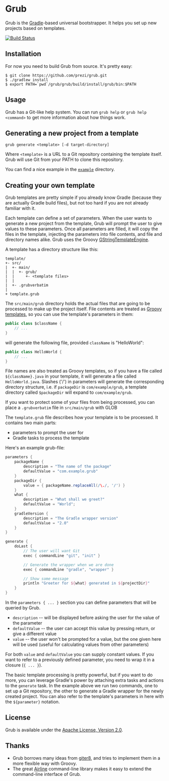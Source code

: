 Grub
====

Grub is the [Gradle](http://gradle.org)-based universal bootstrapper. It helps you set up new projects based on templates.

[![Build Status](https://travis-ci.org/prezi/grub.svg?branch=master)](https://travis-ci.org/prezi/grub)

## Installation

For now you need to build Grub from source. It's pretty easy:

```text
$ git clone https://github.com/prezi/grub.git
$ ./gradlew install
$ export PATH=`pwd`/grub/grub/build/install/grub/bin:$PATH
```


## Usage

Grub has a Git-like help system. You can run `grub help` or `grub help <command>` to get more information about how things work.

## Generating a new project from a template

	grub generate <template> [-d target-directory]

Where `<template>` is a URL to a Git repository containing the template itself. Grub will use Git from your PATH to clone this repository.

You can find a nice example in the [`example`](example) directory.


## Creating your own template

Grub templates are pretty simple if you already know Gradle (because they are actually Gradle build files), but not too hard if you are not already familiar with it.

Each template can define a set of parameters. When the user wants to generate a new project from the template, Grub will prompt the user to give values to these parameters. Once all parameters are filled, it will copy the files in the template, injecting the parameters into file contents, and file and directory names alike. Grub uses the Groovy [GStringTemplateEngine](http://groovy.codehaus.org/Groovy+Templates#GroovyTemplates-GStringTemplateEngine).

A template has a directory structure like this:

```text
template/
+- src/
|  +- main/
|  |  +- grub/
|  |     +- <template files>
|  |
|  +- .grubverbatim
|
+ template.grub
```

The `src/main/grub` directory holds the actual files that are going to be processed to make up the project itself. File contents are treated as [Groovy templates](http://groovy.codehaus.org/Groovy+Templates#GroovyTemplates-GStringTemplateEngine), so you can use the template's parameters in them:

```java
public class $className {
	// ...
}
```

will generate the following file, provided `className` is "HelloWorld":

```java
public class HelloWorld {
	// ...
}
```

File names are also treated as Groovy templates, so if you have a file called `${className}.java` in your template, it will generate a file called `HelloWorld.java`. Slashes ('/') in parameters will generate the corresponding directory structure, i.e. if `packageDir` is `com/example/grub`, a template directory called `$packageDir` will expand to `com/example/grub`.

If you want to protect some of your files from being processed, you can place a `.grubverbatim` file in `src/main/grub` with GLOB 

The `template.grub` file describes how your template is to be processed. It contains two main parts:

* parameters to prompt the user for
* Gradle tasks to process the template

Here's an example grub-file:

```groovy
parameters {
	packageName {
		description = "The name of the package"
		defaultValue = "com.example.grub"
	}
	packageDir {
		value = { packageName.replaceAll(/\./, '/') }
	}
	what {
		description = "What shall we greet?"
		defaultValue = "World";
	}
	gradleVersion {
		description = "The Gradle wrapper version"
		defaultValue = "2.0"
	}
}

generate {
	doLast {
		// The user will want Git
		exec { commandLine "git", "init" }

		// Generate the wrapper when we are done
		exec { commandLine "gradle", "wrapper" }

		// Show some message
		println "Greeter for ${what} generated in ${projectDir}"
	}
}
```

In the `parameters { ... }` section you can define parameters that will be queried by Grub.

* `description` -- will be displayed before asking the user for the value of the parameter
* `defaultValue` -- the user can accept this value by pressing return, or give a different value
* `value` -- the user won't be prompted for a value, but the one given here will be used (useful for calculating values from other parameters)

For both `value` and `defaultValue` you can supply constant values. If you want to refer to a previously defined parameter, you need to wrap it in a closure (`{ ... }`).

The basic template processing is pretty powerful, but if you want to do more, you can leverage Gradle's power by attaching extra tasks and actions to the `generate` task. In the example above we run two commands, one to set up a Git repository, the other to generate a Gradle wrapper for the newly created project. You can also refer to the template's parameters in here with the `${parameter}` notation.

## License

Grub is available under the [Apache License, Version 2.0](http://www.apache.org/licenses/LICENSE-2.0.html).

## Thanks

* Grub borrows many ideas from [giter8](https://github.com/n8han/giter8), and tries to implement them in a more flexible way with Groovy.
* The great [Airline](https://github.com/airlift/airline) command-line library makes it easy to extend the command-line interface of Grub.
